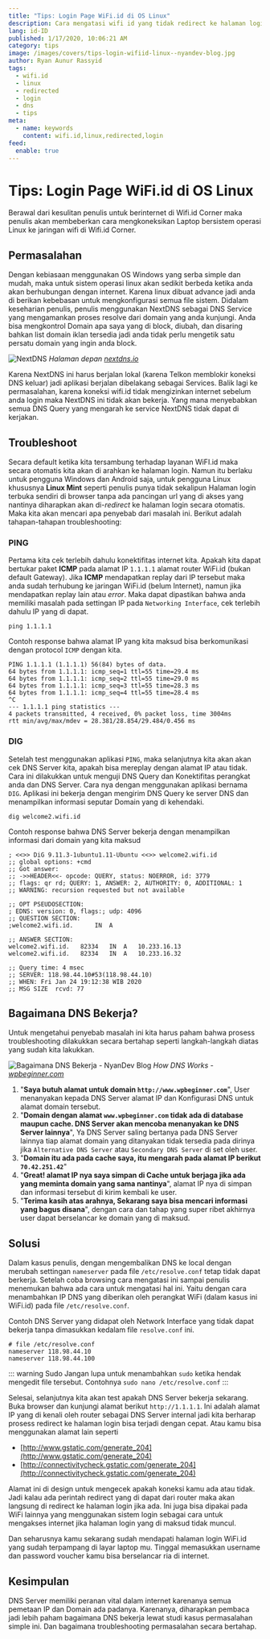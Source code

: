 ```yaml
---
title: "Tips: Login Page WiFi.id di OS Linux"
description: Cara mengatasi wifi id yang tidak redirect ke halaman login di sistem operasi linux
lang: id-ID
published: 1/17/2020, 10:06:21 AM
category: tips
image: /images/covers/tips-login-wifiid-linux--nyandev-blog.jpg
author: Ryan Aunur Rassyid
tags:
  - wifi.id
  - linux
  - redirected
  - login
  - dns
  - tips
meta:
  - name: keywords
    content: wifi.id,linux,redirected,login
feed:
  enable: true
---
```

# Tips: Login Page WiFi.id di OS Linux

<Author name="Ryan Aunur Rassyid" />
<FeaturedImage 
  src="/images/covers/tips-login-wifiid-linux--nyandev-blog.jpg"
  author="Leon Seibert"
  source="unsplash.com"
  sourceLink="https://unsplash.com/photos/2m71l9fA6mg" />

Berawal dari kesulitan penulis untuk berinternet di Wifi.id Corner maka penulis akan membeberkan cara mengkoneksikan Laptop bersistem operasi Linux ke jaringan wifi di Wifi.id Corner.

## Permasalahan
Dengan kebiasaan menggunakan OS Windows yang serba simple dan mudah, maka untuk sistem operasi linux akan sedikit berbeda ketika anda akan berhubungan dengan internet. Karena linux dibuat advance jadi anda di berikan kebebasan untuk mengkonfigurasi semua file sistem. Didalam keseharian penulis, penulis menggunakan NextDNS sebagai DNS Service yang mengamankan proses resolve dari domain yang anda kunjungi. Anda bisa mengkontrol Domain apa saya yang di block, diubah, dan disaring bahkan list domain iklan tersedia jadi anda tidak perlu mengetik satu persatu domain yang ingin anda block.

![NextDNS](https://cdn.statically.io/img/telegra.ph/f=auto,q=100/file/c69954f713c9dabf6487f.png)
*Halaman depan [nextdns.io](https://nextdns.io/)*

Karena NextDNS ini harus berjalan lokal (karena Telkon memblokir koneksi DNS keluar) jadi aplikasi berjalan dibelakang sebagai Services. Balik lagi ke permasalahan, karena koneksi wifi.id tidak mengizinkan internet sebelum anda login maka NextDNS ini tidak akan bekerja. Yang mana menyebabkan semua DNS Query yang mengarah ke service NextDNS tidak dapat di kerjakan. 

## Troubleshoot
Secara default ketika kita tersambung terhadap layanan WiFI.id maka secara otomatis kita akan di arahkan ke halaman login. Namun itu berlaku untuk pengguna Windows dan Android saja, untuk pengguna Linux khususnya **Linux Mint** seperti penulis punya tidak sekalipun Halaman login terbuka sendiri di browser tanpa ada pancingan url yang di akses yang nantinya diharapkan akan di-*redirect* ke halaman login secara otomatis.
Maka kita akan mencari apa penyebab dari masalah ini. Berikut adalah tahapan-tahapan troubleshooting:

### PING
Pertama kita cek terlebih dahulu konektifitas internet kita. Apakah kita dapat bertukar paket **ICMP** pada alamat IP `1.1.1.1` alamat router WiFi.id (bukan default Gateway). Jika **ICMP** mendapatkan replay dari IP tersebut maka anda sudah terhubung ke jaringan WiFi.id (belum Internet), namun jika mendapatkan replay lain atau *error*. Maka dapat dipastikan bahwa anda memiliki masalah pada settingan IP pada `Networking Interface`, cek terlebih dahulu IP yang di dapat.

```shell
ping 1.1.1.1
```

Contoh response bahwa alamat IP yang kita maksud bisa berkomunikasi dengan protocol `ICMP` dengan kita.

```shell
PING 1.1.1.1 (1.1.1.1) 56(84) bytes of data.
64 bytes from 1.1.1.1: icmp_seq=1 ttl=55 time=29.4 ms
64 bytes from 1.1.1.1: icmp_seq=2 ttl=55 time=29.0 ms
64 bytes from 1.1.1.1: icmp_seq=3 ttl=55 time=28.3 ms
64 bytes from 1.1.1.1: icmp_seq=4 ttl=55 time=28.4 ms
^C
--- 1.1.1.1 ping statistics ---
4 packets transmitted, 4 received, 0% packet loss, time 3004ms
rtt min/avg/max/mdev = 28.381/28.854/29.484/0.456 ms
```

### DIG
Setelah test menggunakan aplikasi `PING`, maka selanjutnya kita akan akan cek DNS Server kita, apakah bisa mereplay dengan alamat IP atau tidak. Cara ini dilakukkan untuk menguji DNS Query dan Konektifitas perangkat anda dan DNS Server. Cara nya dengan menggunakan aplikasi bernama `DIG`. Aplikasi ini bekerja dengan mengirim DNS Query ke server DNS dan menampilkan informasi seputar Domain yang di kehendaki.

```shell
dig welcome2.wifi.id
```

Contoh response bahwa DNS Server bekerja dengan menampilkan informasi dari domain yang kita maksud

```shell
; <<>> DiG 9.11.3-1ubuntu1.11-Ubuntu <<>> welcome2.wifi.id
;; global options: +cmd
;; Got answer:
;; ->>HEADER<<- opcode: QUERY, status: NOERROR, id: 3779
;; flags: qr rd; QUERY: 1, ANSWER: 2, AUTHORITY: 0, ADDITIONAL: 1
;; WARNING: recursion requested but not available

;; OPT PSEUDOSECTION:
; EDNS: version: 0, flags:; udp: 4096
;; QUESTION SECTION:
;welcome2.wifi.id.		IN	A

;; ANSWER SECTION:
welcome2.wifi.id.	82334	IN	A	10.233.16.13
welcome2.wifi.id.	82334	IN	A	10.233.16.32

;; Query time: 4 msec
;; SERVER: 118.98.44.10#53(118.98.44.10)
;; WHEN: Fri Jan 24 19:12:38 WIB 2020
;; MSG SIZE  rcvd: 77
```


## Bagaimana DNS Bekerja?
Untuk mengetahui penyebab masalah ini kita harus paham bahwa prosess troubleshooting dilakukkan secara bertahap seperti langkah-langkah diatas yang sudah kita lakukkan.

![Bagaimana DNS Bekerja - NyanDev Blog](https://cdn.statically.io/img/telegra.ph/f=auto,q=100/file/f9e6efa08eb30cb424fcb.png)
*How DNS Works - [wpbeginner.com](https://www.wpbeginner.com/wp-tutorials/how-to-clear-your-dns-cache-mac-windows-chrome/)*

1. "**Saya butuh alamat untuk domain `http://www.wpbeginner.com`**", User menanyakan kepada DNS Server alamat IP dan Konfigurasi DNS untuk alamat domain tersebut.
2. "**Domain dengan alamat `www.wpbeginner.com` tidak ada di database maupun cache. DNS Server akan mencoba menanyakan ke DNS Server lainnya**", Ya DNS Server saling bertanya pada DNS Server lainnya tiap alamat domain yang ditanyakan tidak tersedia pada dirinya jika `Alternative DNS Server` atau `Secondary DNS Server` di set oleh user.
3. "**Domain itu ada pada cache saya, itu mengarah pada alamat IP berikut `70.42.251.42`**"
4. "**Great! alamat IP nya saya simpan di Cache untuk berjaga jika ada yang meminta domain yang sama nantinya**", alamat IP nya di simpan dan informasi tersebut di kirim kembali ke user.
5. "**Terima kasih atas arahnya, Sekarang saya bisa mencari informasi yang bagus disana**", dengan cara dan tahap yang super ribet akhirnya user dapat berselancar ke domain yang di maksud.

## Solusi
Dalam kasus penulis, dengan mengembalikan DNS ke local dengan merubah settingan `nameserver` pada file `/etc/resolve.conf` tetap tidak dapat berkerja. Setelah coba browsing cara mengatasi ini sampai penulis menemukan bahwa ada cara untuk mengatasi hal ini. Yaitu dengan cara menambahkan IP DNS yang diberikan oleh perangkat WiFi (dalam kasus ini WiFi.id) pada file `/etc/resolve.conf`.

Contoh DNS Server yang didapat oleh Network Interface yang tidak dapat bekerja tanpa dimasukkan kedalam file `resolve.conf` ini. 
```shell
# file /etc/resolve.conf
nameserver 118.98.44.10
nameserver 118.98.44.100
```
::: warning Sudo
Jangan lupa untuk menambahkan `sudo` ketika hendak mengedit file tersebut. Contohnya `sudo nano /etc/resolve.conf`
:::

Selesai, selanjutnya kita akan test apakah DNS Server bekerja sekarang. Buka browser dan kunjungi alamat berikut `http://1.1.1.1`. Ini adalah alamat IP yang di kenali oleh router sebagai DNS Server internal jadi kita berharap prosess redirect ke halaman login bisa terjadi dengan cepat. Atau kamu bisa menggunakan alamat lain seperti

- [http://www.gstatic.com/generate_204](http://www.gstatic.com/generate_204)
- [http://connectivitycheck.gstatic.com/generate_204](http://connectivitycheck.gstatic.com/generate_204)

Alamat ini di design untuk mengecek apakah koneksi kamu ada atau tidak. Jadi kalau ada perintah redirect yang di dapat dari router maka akan langsung di redirect ke halaman login jika ada. Ini juga bisa dipakai pada WiFi lainnya yang menggunakan sistem login sebagai cara untuk mengakses internet jika halaman login yang di maksud tidak muncul.

Dan seharusnya kamu sekarang sudah mendapati halaman login WiFi.id yang sudah terpampang di layar laptop mu. Tinggal memasukkan username dan password voucher kamu bisa berselancar ria di internet.

## Kesimpulan
DNS Server memiliki peranan vital dalam internet karenanya semua pemetaan IP dan Domain ada padanya. Karenanya, diharapkan pembaca jadi lebih paham bagaimana DNS bekerja lewat studi kasus permasalahan simple ini. Dan bagaimana troubleshooting permasalahan secara bertahap.   

<Disqus />
